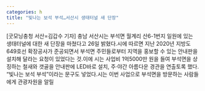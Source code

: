 ```yaml
---
categories: h
title: "빛나는 보석 부석…서산시 생태터널 새 단장"
---
```

[굿모닝충청 서산=김갑수 기자] 충남 서산시는 부석면 월계리 산6-1번지 일원에 있는 생태터널에 대한 새 단장을 마쳤다고 26일 밝혔다.시에 따르면 지난 2020년 지방도 649호선 확장공사가 준공되면서 부석면 주민들로부터 지역을 홍보할 수 있는 안내판을 설치해 달라는 요청이 있었다는 것.이에 시는 사업비 1억5000만 원을 들여 부석면을 상징하는 철새와 갯골을 안내판에 LED바로 설치, 주·야간 아름다운 경관을 연출토록 했다. “빛나는 보석 부석”이라는 문구도 넣었다.시는 이번 사업으로 부석면을 방문하는 사람들에게 관광자원을 알릴